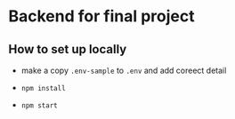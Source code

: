 # Backend for final project

## How to set up locally

- make a copy `.env-sample` to `.env` and add coreect detail 

- `npm install` 
- `npm start`
